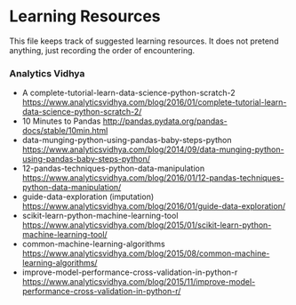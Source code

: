 # Learning Resources
This file keeps track of suggested learning resources. It does not pretend anything, just recording the order of encountering.

### Analytics Vidhya
* A complete-tutorial-learn-data-science-python-scratch-2 https://www.analyticsvidhya.com/blog/2016/01/complete-tutorial-learn-data-science-python-scratch-2/
* 10 Minutes to Pandas
http://pandas.pydata.org/pandas-docs/stable/10min.html
* data-munging-python-using-pandas-baby-steps-python
https://www.analyticsvidhya.com/blog/2014/09/data-munging-python-using-pandas-baby-steps-python/
* 12-pandas-techniques-python-data-manipulation
https://www.analyticsvidhya.com/blog/2016/01/12-pandas-techniques-python-data-manipulation/
* guide-data-exploration (imputation)
https://www.analyticsvidhya.com/blog/2016/01/guide-data-exploration/
* scikit-learn-python-machine-learning-tool https://www.analyticsvidhya.com/blog/2015/01/scikit-learn-python-machine-learning-tool/
* common-machine-learning-algorithms
https://www.analyticsvidhya.com/blog/2015/08/common-machine-learning-algorithms/
* improve-model-performance-cross-validation-in-python-r
https://www.analyticsvidhya.com/blog/2015/11/improve-model-performance-cross-validation-in-python-r/
